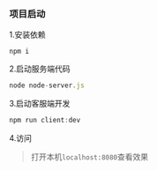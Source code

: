 ### 项目启动
1.安装依赖
```git
npm i 
```
2.启动服务端代码
```js
node node-server.js 
```
3.启动客服端开发
```js
npm run client:dev
```
4.访问
> 打开本机`localhost:8080`查看效果
